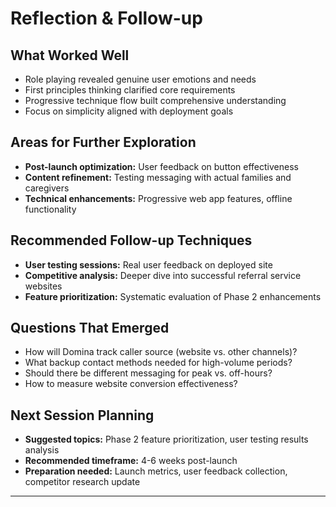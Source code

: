 # Reflection & Follow-up

## What Worked Well
- Role playing revealed genuine user emotions and needs
- First principles thinking clarified core requirements
- Progressive technique flow built comprehensive understanding
- Focus on simplicity aligned with deployment goals

## Areas for Further Exploration
- **Post-launch optimization:** User feedback on button effectiveness
- **Content refinement:** Testing messaging with actual families and caregivers
- **Technical enhancements:** Progressive web app features, offline functionality

## Recommended Follow-up Techniques
- **User testing sessions:** Real user feedback on deployed site
- **Competitive analysis:** Deeper dive into successful referral service websites
- **Feature prioritization:** Systematic evaluation of Phase 2 enhancements

## Questions That Emerged
- How will Domina track caller source (website vs. other channels)?
- What backup contact methods needed for high-volume periods?
- Should there be different messaging for peak vs. off-hours?
- How to measure website conversion effectiveness?

## Next Session Planning
- **Suggested topics:** Phase 2 feature prioritization, user testing results analysis
- **Recommended timeframe:** 4-6 weeks post-launch
- **Preparation needed:** Launch metrics, user feedback collection, competitor research update

---
